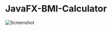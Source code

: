 # JavaFX-BMI-Calculator
![Screenshot](https://github.com/i-zanis/JavaFX-BMI-Calculator/blob/master/appScreenShot.png)

